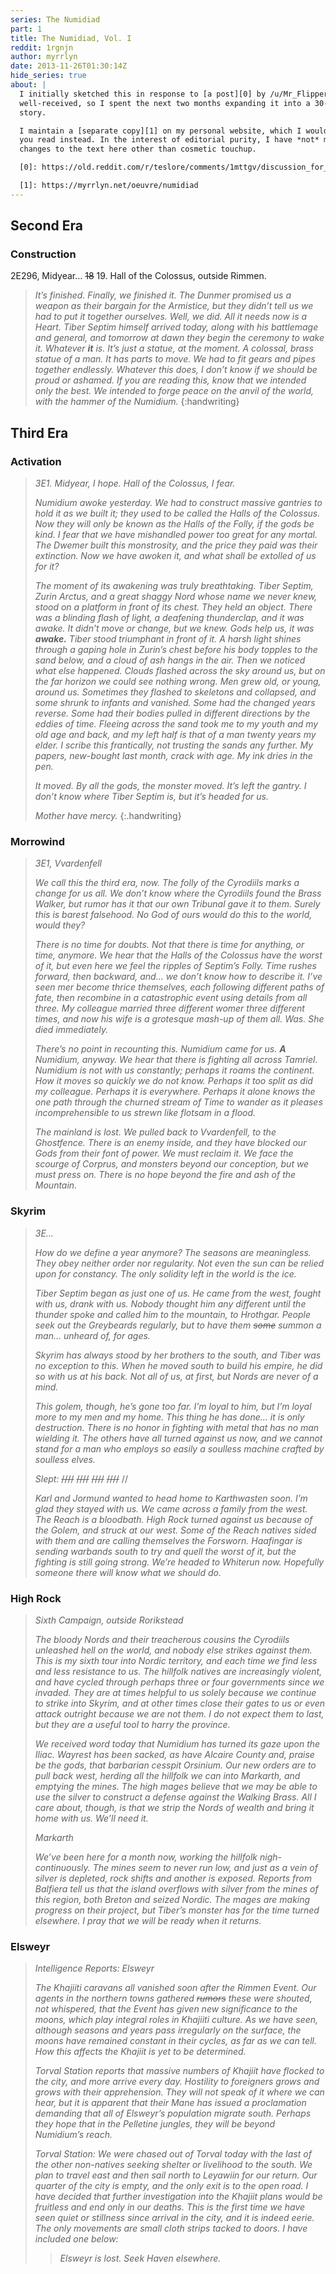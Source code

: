 ```yaml
---
series: The Numidiad
part: 1
title: The Numidiad, Vol. I
reddit: 1rgnjn
author: myrrlyn
date: 2013-11-26T01:30:14Z
hide_series: true
about: |
  I initially sketched this in response to [a post][0] by /u/Mr_Flippers. It was
  well-received, so I spent the next two months expanding it into a 30-page
  story.

  I maintain a [separate copy][1] on my personal website, which I would prefer
  you read instead. In the interest of editorial purity, I have *not* made any
  changes to the text here other than cosmetic touchup.

  [0]: https://old.reddit.com/r/teslore/comments/1mttgv/discussion_for_the_community_postseptim_numidium/

  [1]: https://myrrlyn.net/oeuvre/numidiad
---
```


## Second Era

### Construction

2E296, Midyear… ~~18~~ 19. Hall of the Colossus, outside Rimmen.

> *It’s finished. Finally, we finished it. The Dunmer promised us a weapon as*
> *their bargain for the Armistice, but they didn’t tell us we had to put it*
> *together ourselves. Well, we did. All it needs now is a Heart. Tiber Septim*
> *himself arrived today, along with his battlemage and general, and tomorrow*
> *at dawn they begin the ceremony to wake it. Whatever* ***it*** *is. It’s*
> *just a statue, at the moment. A colossal, brass statue of a man. It has*
> *parts to move. We had to fit gears and pipes together endlessly. Whatever*
> *this does, I don’t know if we should be proud or ashamed. If you are reading*
> *this, know that we intended only the best. We intended to forge peace on the*
> *anvil of the world, with the hammer of the Numidium.*
{:handwriting}

## Third Era

### Activation

> *3E1. Midyear, I hope. Hall of the Colossus, I fear.*
>
> *Numidium awoke yesterday. We had to construct massive gantries to hold it as*
> *we built it; they used to be called the Halls of the Colossus. Now they will*
> *only be known as the Halls of the Folly, if the gods be kind. I fear that we*
> *have mishandled power too great for any mortal. The Dwemer built this*
> *monstrosity, and the price they paid was their extinction. Now we have*
> *awoken it, and what shall be extolled of us for it?*
>
> *The moment of its awakening was truly breathtaking. Tiber Septim, Zurin*
> *Arctus, and a great shaggy Nord whose name we never knew, stood on a*
> *platform in front of its chest. They held an object. There was a blinding*
> *flash of light, a deafening thunderclap, and it was awake. It didn’t move or*
> *change, but we knew. Gods help us, it was* ***awake.*** *Tiber stood*
> *triumphant in front of it. A harsh light shines through a gaping hole in*
> *Zurin’s chest before his body topples to the sand below, and a cloud of ash*
> *hangs in the air. Then we noticed what else happened. Clouds flashed across*
> *the sky around us, but on the far horizon we could see nothing wrong. Men*
> *grew old, or young, around us. Sometimes they flashed to skeletons and*
> *collapsed, and some shrunk to infants and vanished. Some had the changed*
> *years reverse. Some had their bodies pulled in different directions by the*
> *eddies of time. Fleeing across the sand took me to my youth and my old age*
> *and back, and my left half is that of a man twenty years my elder. I scribe*
> *this frantically, not trusting the sands any further. My papers, new-bought*
> *last month, crack with age. My ink dries in the pen.*
>
> *It moved. By all the gods, the monster moved. It’s left the gantry. I don’t*
> *know where Tiber Septim is, but it’s headed for us.*
>
> *Mother have mercy.*
{:.handwriting}

### Morrowind

> *3E1, Vvardenfell*
>
> *We call this the third era, now. The folly of the Cyrodiils marks a change*
> *for us all. We don’t know where the Cyrodiils found the Brass Walker, but*
> *rumor has it that our own Tribunal gave it to them. Surely this is barest*
> *falsehood. No God of ours would do this to the world, would they?*
>
> *There is no time for doubts. Not that there is time for anything, or time,*
> *anymore. We hear that the Halls of the Colossus have the worst of it, but*
> *even here we feel the ripples of Septim’s Folly. Time rushes forward, then*
> *backward, and… we don’t know how to describe it. I’ve seen mer become thrice*
> *themselves, each following different paths of fate, then recombine in a*
> *catastrophic event using details from all three. My colleague married three*
> *different womer three different times, and now his wife is a grotesque*
> *mash-up of them all. Was. She died immediately.*
>
> *There’s no point in recounting this. Numidium came for us.* ***A***
> *Numidium, anyway. We hear that there is fighting all across Tamriel.*
> *Numidium is not with us constantly; perhaps it roams the continent. How it*
> *moves so quickly we do not know. Perhaps it too split as did my colleague.*
> *Perhaps it is everywhere. Perhaps it alone knows the one path through the*
> *churned stream of Time to wander as it pleases incomprehensible to us strewn*
> *like flotsam in a flood.*
>
> *The mainland is lost. We pulled back to Vvardenfell, to the Ghostfence.*
> *There is an enemy inside, and they have blocked our Gods from their font of*
> *power. We must reclaim it. We face the scourge of Corprus, and monsters*
> *beyond our conception, but we must press on. There is no hope beyond the*
> *fire and ash of the Mountain.*

### Skyrim

> *3E…*
>
> *How do we define a year anymore? The seasons are meaningless. They obey*
> *neither order nor regularity. Not even the sun can be relied upon for*
> *constancy. The only solidity left in the world is the ice.*
>
> *Tiber Septim began as just one of us. He came from the west, fought with us,*
> *drank with us. Nobody thought him any different until the thunder spoke and*
> *called him to the mountain, to Hrothgar. People seek out the Greybeards*
> *regularly, but to have them ~~some~~ summon a man… unheard of, for ages.*
>
> *Skyrim has always stood by her brothers to the south, and Tiber was no*
> *exception to this. When he moved south to build his empire, he did so with*
> *us at his back. Not all of us, at first, but Nords are never of a mind.*
>
> *This golem, though, he’s gone too far. I’m loyal to him, but I’m loyal more*
> *to my men and my home. This thing he has done… it is only destruction. There*
> *is no honor in fighting with metal that has no man wielding it. The others*
> *have all turned against us now, and we cannot stand for a man who employs so*
> *easily a soulless machine crafted by soulless elves.*
>
> *Slept:* ~~////~~ ~~////~~ ~~////~~ ~~////~~ //
>
> *Karl and Jormund wanted to head home to Karthwasten soon. I’m glad they*
> *stayed with us. We came across a family from the west. The Reach is a*
> *bloodbath. High Rock turned against us because of the Golem, and struck at*
> *our west. Some of the Reach natives sided with them and are calling*
> *themselves the Forsworn. Haafingar is sending warbands south to try and*
> *quell the worst of it, but the fighting is still going strong. We’re headed*
> *to Whiterun now. Hopefully someone there will know what we should do.*

### High Rock

> *Sixth Campaign, outside Rorikstead*
>
> *The bloody Nords and their treacherous cousins the Cyrodiils unleashed hell*
> *on the world, and nobody else strikes against them. This is my sixth tour*
> *into Nordic territory, and each time we find less and less resistance to us.*
> *The hillfolk natives are increasingly violent, and have cycled through*
> *perhaps three or four governments since we invaded. They are at times*
> *helpful to us solely because we continue to strike into Skyrim,  and at*
> *other times close their gates to us or even attack outright because we are*
> *not them. I do not expect them to last, but they are a useful tool to harry*
> *the province.*
>
> *We received word today that Numidium has turned its gaze upon the Iliac.*
> *Wayrest has been sacked, as have Alcaire County and, praise be the gods,*
> *that barbarian cesspit Orsinium. Our new orders are to pull back west,*
> *herding all the hillfolk we can into Markarth, and emptying the mines. The*
> *high mages believe that we may be able to use the silver to construct a*
> *defense against the Walking Brass. All I care about, though, is that we*
> *strip the Nords of wealth and bring it home with us. We’ll need it.*
>
> *Markarth*
>
> *We’ve been here for a month now, working the hillfolk nigh-continuously. The*
> *mines seem to never run low, and just as a vein of silver is depleted, rock*
> *shifts and another is exposed. Reports from Balfiera tell us that the island*
> *overflows with silver from the mines of this region, both Breton and seized*
> *Nordic. The mages are making progress on their project, but Tiber’s monster*
> *has for the time turned elsewhere. I pray that we will be ready when it*
> *returns.*

### Elsweyr

> *Intelligence Reports: Elsweyr*
>
> *The Khajiiti caravans all vanished soon after the Rimmen Event. Our agents*
> *in the northern towns gathered ~~rumors~~ these were shouted, not whispered,*
> *that the Event has given new significance to the moons, which play integral*
> *roles in Khajiiti culture. As we have seen, although seasons and years pass*
> *irregularly on the surface, the moons have remained constant in their*
> *cycles, as far as we can tell. How this affects the Khajiit is yet to be*
> *determined.*
>
> *Torval Station reports that massive numbers of Khajiit have flocked to the*
> *city, and more arrive every day. Hostility to foreigners grows and grows*
> *with their apprehension. They will not speak of it where we can hear, but it*
> *is apparent that their Mane has issued a proclamation demanding that all of*
> *Elsweyr’s population migrate south. Perhaps they hope that in the Pelletine*
> *jungles, they will be beyond Numidium’s reach.*
>
> *Torval Station: We were chased out of Torval today with the last of the*
> *other non-natives seeking shelter or livelihood to the south. We plan to*
> *travel east and then sail north to Leyawiin for our return. Our quarter of*
> *the city is empty, and the only exit is to the open road. I have decided*
> *that further investigation into the Khajiit plans would be fruitless and end*
> *only in our deaths. This is the first time we have seen quiet or stillness*
> *since arrival in the city, and it is indeed eerie. The only movements are*
> *small cloth strips tacked to doors. I have included one below:*
>
> > *Elsweyr is lost. Seek Haven elsewhere.*
